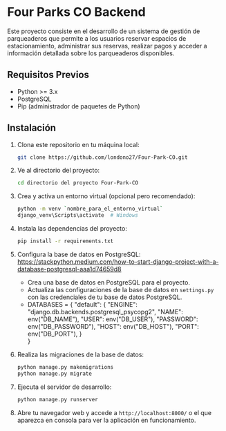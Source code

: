 # Four Parks CO Backend

Este proyecto consiste en el desarrollo de un sistema de gestión de parqueaderos que permite a los usuarios reservar espacios de estacionamiento, administrar sus reservas, realizar pagos y acceder a información detallada sobre los parqueaderos disponibles.

## Requisitos Previos

- Python >= 3.x
- PostgreSQL
- Pip (administrador de paquetes de Python)

## Instalación

1. Clona este repositorio en tu máquina local:

   ```bash
   git clone https://github.com/londono27/Four-Park-CO.git
   ```

2. Ve al directorio del proyecto:

   ```bash
   cd directorio del proyecto Four-Park-CO
   ```

3. Crea y activa un entorno virtual (opcional pero recomendado):

   ```bash
   python -m venv `nombre_para_el_entorno_virtual`
   django_venv\Scripts\activate  # Windows
   ```

4. Instala las dependencias del proyecto:

   ```bash
   pip install -r requirements.txt
   ```

5. Configura la base de datos en PostgreSQL:
   https://stackpython.medium.com/how-to-start-django-project-with-a-database-postgresql-aaa1d74659d8
   -  Crea una base de datos en PostgreSQL para el proyecto.
   -  Actualiza las configuraciones de la base de datos en `settings.py` con las credenciales de tu base de datos PostgreSQL.
   - DATABASES = {
      "default": {
         "ENGINE": "django.db.backends.postgresql_psycopg2",
         "NAME": env("DB_NAME"),
         "USER": env("DB_USER"),
         "PASSWORD": env("DB_PASSWORD"),
         "HOST": env("DB_HOST"),
         "PORT": env("DB_PORT"),
         }  
      }


6. Realiza las migraciones de la base de datos:

   ```bash
   python manage.py makemigrations
   python manage.py migrate
   ```

7. Ejecuta el servidor de desarrollo:

   ```bash
   python manage.py runserver
   ```

8. Abre tu navegador web y accede a `http://localhost:8000/` o el que aparezca en consola para ver la aplicación en funcionamiento.

